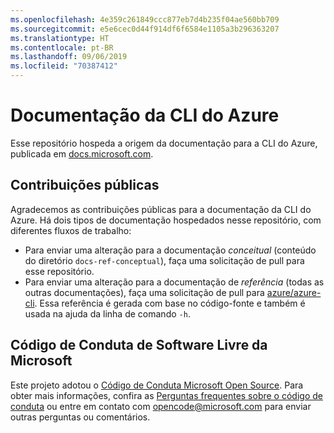 ```yaml
---
ms.openlocfilehash: 4e359c261849ccc877eb7d4b235f04ae560bb709
ms.sourcegitcommit: e5e6cec0d44f914df6f6584e1105a3b296363207
ms.translationtype: HT
ms.contentlocale: pt-BR
ms.lasthandoff: 09/06/2019
ms.locfileid: "70387412"
---
```

# <a name="azure-cli-documentation"></a>Documentação da CLI do Azure

Esse repositório hospeda a origem da documentação para a CLI do Azure, publicada em [docs.microsoft.com](https://docs.microsoft.com/cli/azure/).

## <a name="public-contributions"></a>Contribuições públicas

Agradecemos as contribuições públicas para a documentação da CLI do Azure. Há dois tipos de documentação hospedados nesse repositório, com diferentes fluxos de trabalho:

* Para enviar uma alteração para a documentação _conceitual_ (conteúdo do diretório `docs-ref-conceptual`), faça uma solicitação de pull para esse repositório.
* Para enviar uma alteração para a documentação de _referência_ (todas as outras documentações), faça uma solicitação de pull para [azure/azure-cli](https://github.com/azure/azure-cli). Essa referência é gerada com base no código-fonte e também é usada na ajuda da linha de comando `-h`.

## <a name="microsoft-open-source-code-of-conduct"></a>Código de Conduta de Software Livre da Microsoft

Este projeto adotou o [Código de Conduta Microsoft Open Source](https://opensource.microsoft.com/codeofconduct/).
Para obter mais informações, confira as [Perguntas frequentes sobre o código de conduta](https://opensource.microsoft.com/codeofconduct/faq/) ou entre em contato com [opencode@microsoft.com](mailto:opencode@microsoft.com) para enviar outras perguntas ou comentários.


